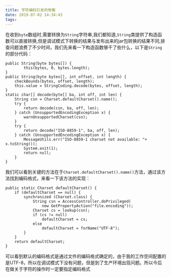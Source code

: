```yaml
---
title: 字符编码引发的惨案
date: 2019-07-02 14:34:43
tags:
---
```

在收到`byte`数组时,需要转换为`String`字符串,我们都知道,`String`类提供了构造函数可以直接转换,但是调试模式下转换的结果与发布出来的jar包转换的结果不同,排查问题浪费了不少时间，我们先来看一下构造函数够干了些什么，以下是`String`的部分代码：
```
public String(byte bytes[]) {
        this(bytes, 0, bytes.length);
}
public String(byte bytes[], int offset, int length) {
    checkBounds(bytes, offset, length);
    this.value = StringCoding.decode(bytes, offset, length);
}
static char[] decode(byte[] ba, int off, int len) {
    String csn = Charset.defaultCharset().name();
    try {
        return decode(csn, ba, off, len);
    } catch (UnsupportedEncodingException x) {
        warnUnsupportedCharset(csn);
    }
    try {
        return decode("ISO-8859-1", ba, off, len);
    } catch (UnsupportedEncodingException x) {
        MessageUtils.err("ISO-8859-1 charset not available: "+ x.toString());
        System.exit(1);
        return null;
    }
}

```
我们可以看到关键的方法在于`Charset.defaultCharset().name()`方法，通过该方法找到编码格式，来看一下该方法的实现：
```
public static Charset defaultCharset() {
    if (defaultCharset == null) {
        synchronized (Charset.class) {
            String csn = AccessController.doPrivileged(
                new GetPropertyAction("file.encoding"));
            Charset cs = lookup(csn);
            if (cs != null)
                defaultCharset = cs;
            else
                defaultCharset = forName("UTF-8");
        }
    }
    return defaultCharset;
}
```
可以看到默认的编码格式是通过文件的编码格式确定的，由于我的工作空间配置的是UTF-8，所以在调试模式下没有问题，但是到了生产环境出现问题。所以今后在做关于字符的操作时一定要指定编码格式